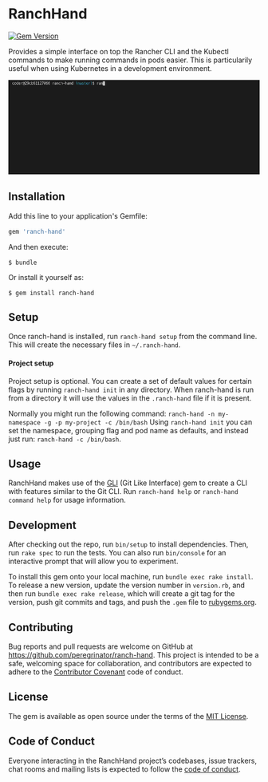 # RanchHand

[![Gem Version](https://badge.fury.io/rb/ranch-hand.svg)](https://badge.fury.io/rb/ranch-hand)

Provides a simple interface on top the Rancher CLI and the Kubectl commands to make running commands in pods easier.
This is particularily useful when using Kubernetes in a development environment.

![ranch-hand demo](https://github.com/peregrinator/ranch-hand/raw/main/doc/ranch-hand-demo.gif "Ranch-hand Demo")

## Installation

Add this line to your application's Gemfile:

```ruby
gem 'ranch-hand'
```

And then execute:

    $ bundle

Or install it yourself as:

    $ gem install ranch-hand

## Setup

Once ranch-hand is installed, run `ranch-hand setup` from the command line. This will create the necessary files in `~/.ranch-hand`.

#### Project setup

Project setup is optional. You can create a set of default values for certain flags by running `ranch-hand init` in any directory. When ranch-hand is run from a directory it will use the values in the `.ranch-hand` file if it is present.

Normally you might run the following command: `ranch-hand -n my-namespace -g -p my-project -c /bin/bash`
Using `ranch-hand init` you can set the namespace, grouping flag and pod name as defaults, and instead just run: `ranch-hand -c /bin/bash`.

## Usage

RanchHand makes use of the [GLI](https://github.com/davetron5000/gli) (Git Like Interface) gem to create a CLI with features similar to the Git CLI. Run `ranch-hand help` or `ranch-hand command help` for usage information.

## Development

After checking out the repo, run `bin/setup` to install dependencies. Then, run `rake spec` to run the tests. You can also run `bin/console` for an interactive prompt that will allow you to experiment.

To install this gem onto your local machine, run `bundle exec rake install`. To release a new version, update the version number in `version.rb`, and then run `bundle exec rake release`, which will create a git tag for the version, push git commits and tags, and push the `.gem` file to [rubygems.org](https://rubygems.org).

## Contributing

Bug reports and pull requests are welcome on GitHub at https://github.com/peregrinator/ranch-hand. This project is intended to be a safe, welcoming space for collaboration, and contributors are expected to adhere to the [Contributor Covenant](http://contributor-covenant.org) code of conduct.

## License

The gem is available as open source under the terms of the [MIT License](https://opensource.org/licenses/MIT).

## Code of Conduct

Everyone interacting in the RanchHand project’s codebases, issue trackers, chat rooms and mailing lists is expected to follow the [code of conduct](https://github.com/peregrinator/ranch-hand/blob/master/CODE_OF_CONDUCT.md).
